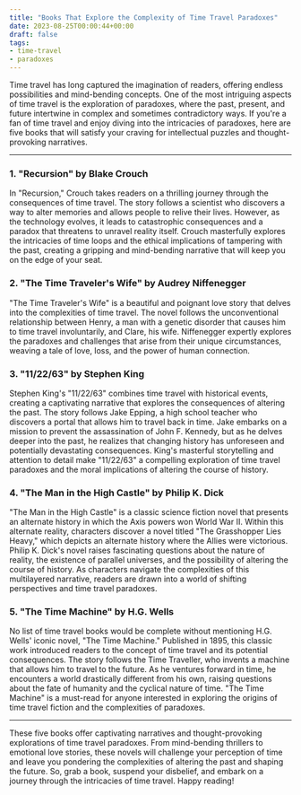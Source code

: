 ```yaml
---
title: "Books That Explore the Complexity of Time Travel Paradoxes"
date: 2023-08-25T00:00:44+00:00
draft: false
tags: 
- time-travel
- paradoxes
---
```


Time travel has long captured the imagination of readers, offering endless possibilities and mind-bending concepts. One of the most intriguing aspects of time travel is the exploration of paradoxes, where the past, present, and future intertwine in complex and sometimes contradictory ways. If you're a fan of time travel and enjoy diving into the intricacies of paradoxes, here are five books that will satisfy your craving for intellectual puzzles and thought-provoking narratives.

---

### 1. "Recursion" by Blake Crouch

In "Recursion," Crouch takes readers on a thrilling journey through the consequences of time travel. The story follows a scientist who discovers a way to alter memories and allows people to relive their lives. However, as the technology evolves, it leads to catastrophic consequences and a paradox that threatens to unravel reality itself. Crouch masterfully explores the intricacies of time loops and the ethical implications of tampering with the past, creating a gripping and mind-bending narrative that will keep you on the edge of your seat.

### 2. "The Time Traveler's Wife" by Audrey Niffenegger

"The Time Traveler's Wife" is a beautiful and poignant love story that delves into the complexities of time travel. The novel follows the unconventional relationship between Henry, a man with a genetic disorder that causes him to time travel involuntarily, and Clare, his wife. Niffenegger expertly explores the paradoxes and challenges that arise from their unique circumstances, weaving a tale of love, loss, and the power of human connection.

### 3. "11/22/63" by Stephen King

Stephen King's "11/22/63" combines time travel with historical events, creating a captivating narrative that explores the consequences of altering the past. The story follows Jake Epping, a high school teacher who discovers a portal that allows him to travel back in time. Jake embarks on a mission to prevent the assassination of John F. Kennedy, but as he delves deeper into the past, he realizes that changing history has unforeseen and potentially devastating consequences. King's masterful storytelling and attention to detail make "11/22/63" a compelling exploration of time travel paradoxes and the moral implications of altering the course of history.

### 4. "The Man in the High Castle" by Philip K. Dick

"The Man in the High Castle" is a classic science fiction novel that presents an alternate history in which the Axis powers won World War II. Within this alternate reality, characters discover a novel titled "The Grasshopper Lies Heavy," which depicts an alternate history where the Allies were victorious. Philip K. Dick's novel raises fascinating questions about the nature of reality, the existence of parallel universes, and the possibility of altering the course of history. As characters navigate the complexities of this multilayered narrative, readers are drawn into a world of shifting perspectives and time travel paradoxes.

### 5. "The Time Machine" by H.G. Wells

No list of time travel books would be complete without mentioning H.G. Wells' iconic novel, "The Time Machine." Published in 1895, this classic work introduced readers to the concept of time travel and its potential consequences. The story follows the Time Traveller, who invents a machine that allows him to travel to the future. As he ventures forward in time, he encounters a world drastically different from his own, raising questions about the fate of humanity and the cyclical nature of time. "The Time Machine" is a must-read for anyone interested in exploring the origins of time travel fiction and the complexities of paradoxes.

---

These five books offer captivating narratives and thought-provoking explorations of time travel paradoxes. From mind-bending thrillers to emotional love stories, these novels will challenge your perception of time and leave you pondering the complexities of altering the past and shaping the future. So, grab a book, suspend your disbelief, and embark on a journey through the intricacies of time travel. Happy reading!